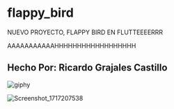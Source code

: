 # flappy_bird

NUEVO PROYECTO, FLAPPY BIRD EN FLUTTEEEERRR

AAAAAAAAAAAHHHHHHHHHHHHHHHHHH

## Hecho Por: Ricardo Grajales Castillo

![giphy](https://github.com/Yeak8/flappy_bird/assets/63694855/346a2efb-bf97-4413-8ecb-c0b028c51f4c)

![Screenshot_1717207538](https://github.com/Yeak8/flappy_bird/assets/63694855/27867ffa-1a20-4959-82b8-a7733541e0f6)

